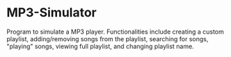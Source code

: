 # MP3-Simulator
Program to simulate a MP3 player. Functionalities include creating a custom playlist, adding/removing songs from the playlist, searching for songs, "playing" songs, viewing full playlist, and changing playlist name.
